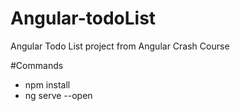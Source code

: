 # Angular-todoList
Angular Todo List project from Angular Crash Course




#Commands

- npm install
- ng serve --open
